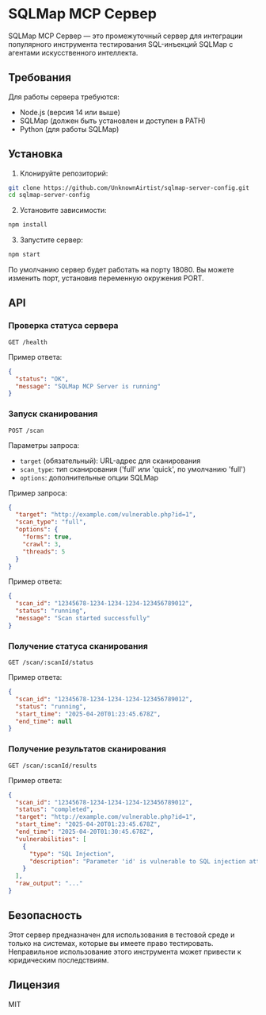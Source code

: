 # SQLMap MCP Сервер

SQLMap MCP Сервер — это промежуточный сервер для интеграции популярного инструмента тестирования SQL-инъекций SQLMap с агентами искусственного интеллекта.

## Требования

Для работы сервера требуются:

- Node.js (версия 14 или выше)
- SQLMap (должен быть установлен и доступен в PATH)
- Python (для работы SQLMap)

## Установка

1. Клонируйте репозиторий:
```bash
git clone https://github.com/UnknownAirtist/sqlmap-server-config.git
cd sqlmap-server-config
```

2. Установите зависимости:
```bash
npm install
```

3. Запустите сервер:
```bash
npm start
```

По умолчанию сервер будет работать на порту 18080. Вы можете изменить порт, установив переменную окружения PORT.

## API

### Проверка статуса сервера

```
GET /health
```

Пример ответа:
```json
{
  "status": "OK",
  "message": "SQLMap MCP Server is running"
}
```

### Запуск сканирования

```
POST /scan
```

Параметры запроса:
- `target` (обязательный): URL-адрес для сканирования
- `scan_type`: тип сканирования ('full' или 'quick', по умолчанию 'full')
- `options`: дополнительные опции SQLMap

Пример запроса:
```json
{
  "target": "http://example.com/vulnerable.php?id=1",
  "scan_type": "full",
  "options": {
    "forms": true,
    "crawl": 3,
    "threads": 5
  }
}
```

Пример ответа:
```json
{
  "scan_id": "12345678-1234-1234-1234-123456789012",
  "status": "running",
  "message": "Scan started successfully"
}
```

### Получение статуса сканирования

```
GET /scan/:scanId/status
```

Пример ответа:
```json
{
  "scan_id": "12345678-1234-1234-1234-123456789012",
  "status": "running",
  "start_time": "2025-04-20T01:23:45.678Z",
  "end_time": null
}
```

### Получение результатов сканирования

```
GET /scan/:scanId/results
```

Пример ответа:
```json
{
  "scan_id": "12345678-1234-1234-1234-123456789012",
  "status": "completed",
  "target": "http://example.com/vulnerable.php?id=1",
  "start_time": "2025-04-20T01:23:45.678Z",
  "end_time": "2025-04-20T01:30:45.678Z",
  "vulnerabilities": [
    {
      "type": "SQL Injection",
      "description": "Parameter 'id' is vulnerable to SQL injection attacks"
    }
  ],
  "raw_output": "..."
}
```

## Безопасность

Этот сервер предназначен для использования в тестовой среде и только на системах, которые вы имеете право тестировать. Неправильное использование этого инструмента может привести к юридическим последствиям.

## Лицензия

MIT